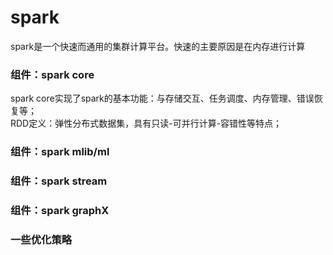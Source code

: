 spark
====
spark是一个快速而通用的集群计算平台。快速的主要原因是在内存进行计算

### 组件：spark core ###
spark core实现了spark的基本功能：与存储交互、任务调度、内存管理、错误恢复等；<br>
RDD定义：弹性分布式数据集，具有只读-可并行计算-容错性等特点；

### 组件：spark mlib/ml ###

### 组件：spark stream ###

### 组件：spark graphX ###

### 一些优化策略 ###
